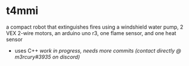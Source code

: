 # t4mmi
a compact robot that extinguishes fires using a windshield water pump, 2 VEX 2-wire motors, an arduino uno r3, one flame sensor, and one heat sensor
- uses C++
*work in progress, needs more commits (contact directly @ m3rcury#3935 on discord)*
